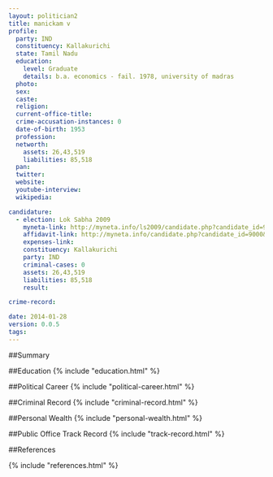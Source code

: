 ```yaml
---
layout: politician2
title: manickam v
profile: 
  party: IND
  constituency: Kallakurichi
  state: Tamil Nadu
  education: 
    level: Graduate
    details: b.a. economics - fail. 1978, university of madras
  photo: 
  sex: 
  caste: 
  religion: 
  current-office-title: 
  crime-accusation-instances: 0
  date-of-birth: 1953
  profession: 
  networth: 
    assets: 26,43,519
    liabilities: 85,518
  pan: 
  twitter: 
  website: 
  youtube-interview: 
  wikipedia: 

candidature: 
  - election: Lok Sabha 2009
    myneta-link: http://myneta.info/ls2009/candidate.php?candidate_id=9000
    affidavit-link: http://myneta.info/candidate.php?candidate_id=9000&scan=original
    expenses-link: 
    constituency: Kallakurichi 
    party: IND
    criminal-cases: 0
    assets: 26,43,519
    liabilities: 85,518
    result:  

crime-record: 

date: 2014-01-28
version: 0.0.5
tags: 
---
```

##Summary


##Education
{% include "education.html" %}


##Political Career
{% include "political-career.html" %}


##Criminal Record
{% include "criminal-record.html" %}


##Personal Wealth
{% include "personal-wealth.html" %}


##Public Office Track Record
{% include "track-record.html" %}


##References


{% include "references.html" %}